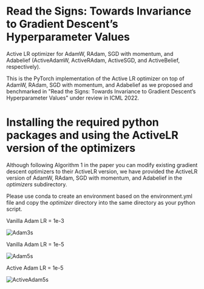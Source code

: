 # Read the Signs: Towards Invariance to Gradient Descent’s Hyperparameter Values
Active LR optimizer for AdamW, RAdam, SGD with momentum, and Adabelief (ActiveAdamW, ActiveRAdam, ActiveSGD, and ActiveBelief, respectively).

This is the PyTorch implementation of the Active LR optimizer on top of AdamW, RAdam, SGD with momentum, and Adabelief as we proposed and benchmarked in "Read the Signs: Towards Invariance to Gradient Descent’s Hyperparameter Values" under review in ICML 2022.

# Installing the required python packages and using the ActiveLR version of the optimizers
Although following Algorithm 1 in the paper you can modify existing gradient descent optimizers to their ActiveLR version, we have provided the ActiveLR version of AdamW, RAdam, SGD with momentum, and Adabelief in the *optimizers* subdirectory.

Please use conda to create an environment based on the environment.yml file and copy the *optimizer* directory into the same directory as your python script. 

Vanilla Adam
LR = 1e-3

![Adam3s](https://user-images.githubusercontent.com/62418145/155633568-75d0a565-985b-4d6c-8aa6-76b0265e4fd4.png)

Vanilla Adam
LR = 1e-5

![Adam5s](https://user-images.githubusercontent.com/62418145/155633678-c056bd53-96a9-4d73-bc01-8074ca383f3c.png)

Active Adam
LR = 1e-5

![ActiveAdam5s](https://user-images.githubusercontent.com/62418145/155633536-d0e4fc9b-33a1-4019-a1eb-d8b1e0008483.png)
